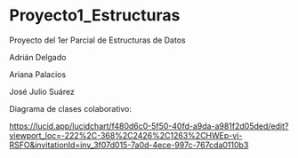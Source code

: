 # Proyecto1_Estructuras
Proyecto del 1er Parcial de Estructuras de Datos

Adrián Delgado

Ariana Palacios

José Julio Suárez

Diagrama de clases colaborativo:

https://lucid.app/lucidchart/f480d6c0-5f50-40fd-a9da-a981f2d05ded/edit?viewport_loc=-222%2C-368%2C2426%2C1263%2CHWEp-vi-RSFO&invitationId=inv_3f07d015-7a0d-4ece-997c-767cda0110b3

